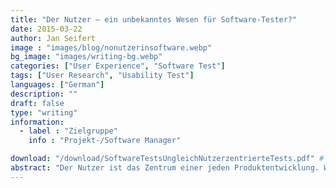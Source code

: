 ```yaml
---
title: "Der Nutzer – ein unbekanntes Wesen für Software-Tester?"
date: 2015-03-22
author: Jan Seifert
image : "images/blog/nonutzerinsoftware.webp"
bg_image: "images/writing-bg.webp"
categories: ["User Experience", "Software Test"]
tags: ["User Research", "Usability Test"]
languages: ["German"]
description: ""
draft: false
type: "writing"
information:
  - label : "Zielgruppe"
    info : "Projekt-/Software Manager"

download: "/download/SoftwareTestsUngleichNutzerzentrierteTests.pdf" # or the medium friend link without the prefix "https://medium.com/@jan.seifert"
abstract: "Der Nutzer ist das Zentrum einer jeden Produktentwicklung. Wenn interaktiven Produkte am Nutzer scheitern, sind sie wertlos. Features, die man nicht bemerkt, existieren praktisch gar nicht. Fehler, die man nicht bemerkt, machen jede Tätigkeit sinnlos und können extrem negative Auswirkungen haben. Deshalb sollte die Produktentwicklung den Nutzer ins Zentrum des Prozesses stellen. Das bedeutet auch, dass Hersteller die Gelegenheit nutzen müssen, ein Produkt mit Nutzern zu testen, bevor sie auf den Markt gehen. Das hilft Qualität zu steigern und Risiken zu minimieren. Aber letztlich ist nutzerzentriertes Testen noch gar nicht im Denken von Software Testern angekommen. Oder?"
---
```



